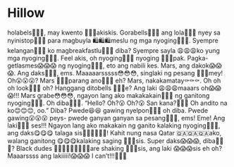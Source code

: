 # Hillow
holabels👋👋👋, may kwento 🤲🤲🤲akiskis. Gorabells💪💪💪 ang lola🧓🧓🧓 nyey sa nyinistop🏪🏪🏪 para magbuyla 🛍️🛍️🛍️meslu ng mga nyoging🍌🍌🍌. Syempre kelangan💪💪💪 ko magbreakfastlu🥪🥪🥪 diba? Syempre sayla 😩😩😩ko yung mga nyoging🍌🍌🍌. Feel akis, oh nyoging🍌🍌🍌 nyoging 🍌🍌🍌pak. Pagka-getlasmes😱😱😱 ng nyoging🍌🍌🍌, eto ang nabili kes. Mars, ang dakok😱😱😱. Ang daks🍌🍌🍌, ems. Maaaaarsssss😳😳😳, singlaki ng pesang 📏📏📏mey! Oh😮😮😮? Mars 🐨🐨🐨parang ano🤔🤔🤔 eh? Mars, nakakamatay⚰️⚰️⚰️. Oh oh oh look👀👀👀 oh? Hanggang ditobells 🤭🤭🤭e? Ang laki 😩😩😩maaars oh😱😱😱!!! Mars grabe😳😳😳, ngayon lang ako makakakain🥣🥣🥣 ng ganitong nyoging🍌🍌🍌. Oh diba🤗🤗🤗. “Hello? Oh?😮 Oh?😮 San kana?🤔🤔🤔 Oh andito na ko😊😊😊, oo.” Diba? Pwede😆😆 gawing nyelpon📱📱📱 oh diba. Pwede gawing😮😮😮 peys- pwede ganyan ganyan sa pesang🥰🥰🥰, ems! Eme! Ang laki📏🤯😱 ses!!! Ngayon lang ako makakain ng ganito kalaking nyoging🍌🍌🍌, ang daks😋😋😋 talaga sis💁‍♀️💁‍♀️💁‍♀️! Kahit nung nasa Qatar 🇶🇦🇶🇦🇶🇦ako, walang ganitong 😋😋😋kalaking saging 🍌🍌🍌sis. Super daks😱😱😱, diba🤔🤔🤔? Black dudes 🙎🏿‍♂️🙎🏿‍♂️🙎🏿‍♂️are shaking 🤝🤝🤝sis, ang laki 😱😱😱sis eh oh? Maaarssss ang lakiiiii!😱😱😱 I can’t!!!😤😤😤